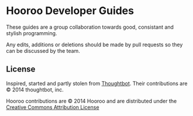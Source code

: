 Hooroo Developer Guides
=======================

These guides are a group collaboration towards good, consistant and stylish programming.

Any edits, additions or deletions should be made by pull requests so they can be discussed by the team.


License
-------
Inspired, started and partly stolen from [Thoughtbot](https://github.com/thoughtbot/guides). Their contributions are © 2014 thoughtbot, inc.

Hooroo contributions are © 2014 Hooroo and are distributed under the [Creative Commons
Attribution License](http://creativecommons.org/licenses/by/3.0/)